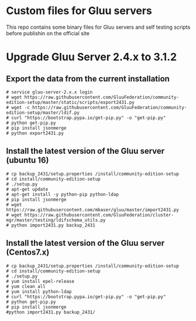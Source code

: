 # Custom files for Gluu servers
This repo contains some binary files for Gluu servers and self testing scripts before publishin on the official site

Upgrade Gluu Server 2.4.x to 3.1.2
============================================

Export the data from the current installation
----------------------------------------------
```
# service gluu-server-2.x.x login
# wget https://raw.githubusercontent.com/GluuFederation/community-edition-setup/master/static/scripts/export2431.py
# wget -c https://raw.githubusercontent.com/GluuFederation/community-edition-setup/master/ldif.py
# curl "https://bootstrap.pypa.io/get-pip.py" -o "get-pip.py"
# python get-pip.py
# pip install jsonmerge
# python export2431.py
```

Install the latest version of the Gluu server (ubuntu 16)
----------------------------------------------------------
```
# cp backup_2431/setup.properties /install/community-edition-setup
# cd install/community-edition-setup
# ./setup.py
# apt-get update
# apt-get install -y python-pip python-ldap
# pip install jsonmerge
# wget https://raw.githubusercontent.com/mbaser/gluu/master/import2431.py
# wget https://raw.githubusercontent.com/GluuFederation/cluster-mgr/master/testing/ldifschema_utils.py
# python import2431.py backup_2431
```

Install the latest version of the Gluu server (Centos7.x)
----------------------------------------------------------
```
# cp backup_2431/setup.properties /install/community-edition-setup
# cd install/community-edition-setup
# ./setup.py
# yum install epel-release
# yum clean all
# yum install python-ldap
# curl "https://bootstrap.pypa.io/get-pip.py" -o "get-pip.py"
# python get-pip.py
# pip install jsonmerge
#python import2431.py backup_2431/
```
